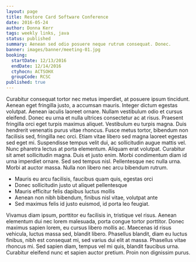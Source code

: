 ```yaml
---
layout: page
title: Restore Card Software Conference
date: 2016-05-24
author: Donna Kerr
tags: weekly links, java
status: published
summary: Aenean sed odio posuere neque rutrum consequat. Donec.
banner: images/banner/meeting-01.jpg
booking:
  startDate: 12/13/2016
  endDate: 12/14/2016
  ctyhocn: ACTSOHX
  groupCode: RCSC
published: true
---
```

Curabitur consequat tortor nec metus imperdiet, at posuere ipsum tincidunt. Aenean eget fringilla justo, a accumsan mauris. Integer dictum egestas volutpat. Aenean iaculis laoreet ornare. Nullam vestibulum odio et cursus eleifend. Donec eu urna et nulla ultrices consectetur ac at risus. Praesent fringilla orci eget turpis maximus aliquet. Vestibulum eu turpis magna. Duis hendrerit venenatis purus vitae rhoncus. Fusce metus tortor, bibendum non facilisis sed, fringilla nec orci.
Etiam vitae libero sed magna laoreet egestas sed eget mi. Suspendisse tempus velit dui, ac sollicitudin augue mattis vel. Nunc pharetra lectus at porta elementum. Aliquam erat volutpat. Curabitur sit amet sollicitudin magna. Duis et justo enim. Morbi condimentum diam id urna imperdiet ornare. Sed sed tempus nisl. Pellentesque nec nulla urna. Morbi at auctor massa. Nulla non libero nec arcu bibendum rutrum.

* Mauris eu arcu facilisis, faucibus quam quis, egestas orci
* Donec sollicitudin justo ut aliquet pellentesque
* Mauris efficitur felis dapibus luctus mollis
* Aenean non nibh bibendum, finibus nisl vitae, volutpat ante
* Sed maximus felis id justo euismod, id porta leo feugiat.

Vivamus diam ipsum, porttitor eu facilisis in, tristique vel risus. Aenean elementum dui nec lorem malesuada, porta congue tortor porttitor. Donec maximus sapien lorem, eu cursus libero mollis ac. Maecenas id risus vehicula, luctus massa sed, blandit libero. Phasellus blandit, diam eu luctus finibus, nibh est consequat mi, sed varius dui elit at massa. Phasellus vitae rhoncus mi. Sed sapien diam, tempus vel mi quis, blandit faucibus urna. Curabitur eleifend nunc et sapien auctor pretium. Proin non dignissim purus.
